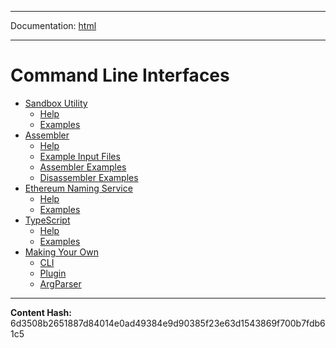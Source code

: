 -----

Documentation: [html](https://docs-beta.ethers.io/)

-----

Command Line Interfaces
=======================



* [Sandbox Utility](ethers)
  * [Help](ethers)
  * [Examples](ethers)
* [Assembler](asm)
  * [Help](asm)
  * [Example Input Files](asm)
  * [Assembler Examples](asm)
  * [Disassembler Examples](asm)
* [Ethereum Naming Service](ens)
  * [Help](ens)
  * [Examples](ens)
* [TypeScript](typescript)
  * [Help](typescript)
  * [Examples](typescript)
* [Making Your Own](plugin)
  * [CLI](plugin)
  * [Plugin](plugin)
  * [ArgParser](plugin)



-----
**Content Hash:** 6d3508b2651887d84014e0ad49384e9d90385f23e63d1543869f700b7fdb61c5